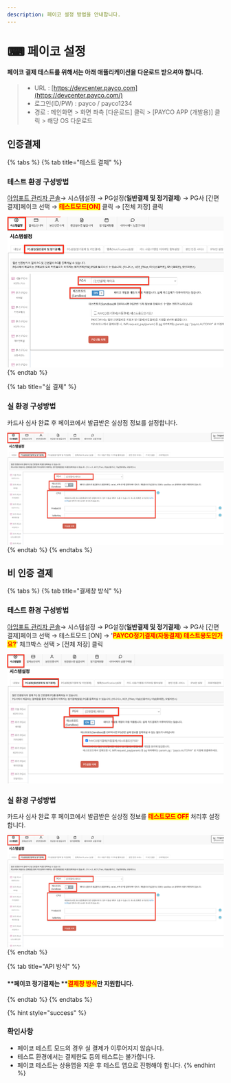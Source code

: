 ```yaml
---
description: 페이코 설정 방법을 안내합니다.
---
```


# ⌨ 페이코 설정

#### 페이코 결제 테스트를 위해서는 아래 애플리케이션을 다운로드 받으셔야 합니다.

> * URL : [https://devcenter.payco.com](https://devcenter.payco.com/)
> * 로그인(ID/PW) : payco / payco1234
> * 경로 : 메인화면 > 화면 좌측 \[다운로드] 클릭 > \[PAYCO APP (개발용)] 클릭 > 해당 OS 다운로드

## 인증결제

{% tabs %}
{% tab title="테스트 결제" %}
### 테스트 환경 구성방법

[아임포트 관리자 콘솔](https://admin.iamport.kr/)→ 시스템설정 → PG설정(**일반결제 및 정기결제**) → PG사 \[간편결제]페이코 선택 → <mark style="color:red;">**테스트모드\[ON]**</mark> 클릭 → \[전체 저장] 클릭



![테스트 환경 설정 예시](<../../../.gitbook/assets/image (22).png>)
{% endtab %}

{% tab title="실 결제" %}
### **실** 환경 구성방법

카드사 심사 완료 후 페이코에서 발급받은 실상점 정보를 설정합니다.



![실환경 설정 예시](<../../../.gitbook/assets/image (18).png>)
{% endtab %}
{% endtabs %}

## 비 인증 결제&#x20;

{% tabs %}
{% tab title="결제창 방식" %}
### 테스트 환경 구성방법

[아임포트 관리자 콘솔](https://admin.iamport.kr/)→ 시스템설정 → PG설정(**일반결제 및 정기결제**) → PG사 \[간편결제]페이코 선택 → 테스트모드 \[ON] → '<mark style="color:red;">**PAYCO정기결제(자동결제) 테스트용도인가요?**</mark>' 체크박스 선택 > \[전체 저장] 클릭



![테스트 환경 설정 예시](<../../../.gitbook/assets/image (17).png>)

### **실** 환경 구성방법

카드사 심사 완료 후 페이코에서 발급받은 실상점 정보를 <mark style="color:red;">**테스트모드 OFF**</mark> 처리후 설정합니다.



![실환경 설정 예시](<../../../.gitbook/assets/image (12).png>)
{% endtab %}

{% tab title="API 방식" %}
#### **페이코 정기결제는 **<mark style="color:red;">**결제창 방식**</mark>**만 지원합니다.**
{% endtab %}
{% endtabs %}

{% hint style="success" %}
### **확인사항**

* 페이코 테스트 모드의 경우 실 결제가 이루어지지 않습니다.
* 테스트 환경에서는 결제한도 등의 테스트는 불가합니다.
* 페이코 테스트는 상용앱을 지운 후 테스트 앱으로 진행해야 합니다.
{% endhint %}
